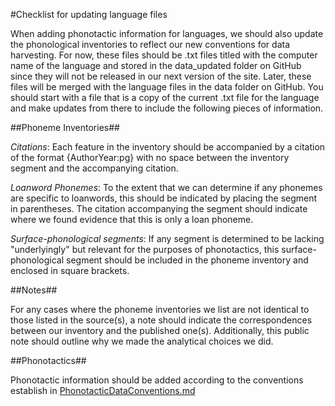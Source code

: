 #Checklist for updating language files

When adding phonotactic information for languages, we should also update the phonological inventories to reflect our new conventions for data harvesting. For now, these files should be .txt files titled with the computer name of the language and stored in the data_updated folder on GitHub since they will not be released in our next version of the site. Later, these files will be merged with the language files in the data folder on GitHub. You should start with a file that is a copy of the current .txt file for the language and make updates from there to include the following pieces of information. 


##Phoneme Inventories##

*Citations*: Each feature in the inventory should be accompanied by a citation of the format {AuthorYear:pg} with no space between the inventory segment and the accompanying citation. 

*Loanword Phonemes*: To the extent that we can determine if any phonemes are specific to loanwords, this should be indicated by placing the segment in parentheses. The citation accompanying the segment should indicate where we found evidence that this is only a loan phoneme.

*Surface-phonological segments*: If any segment is determined to be lacking "underlyingly" but relevant for the purposes of phonotactics, this surface-phonological segment should be included in the phoneme inventory and enclosed in square brackets. 


##Notes##

For any cases where the phoneme inventories we list are not identical to those listed in the source(s), a note should indicate the correspondences between our inventory and the published one(s). Additionally, this public note should outline why we made the analytical choices we did. 


##Phonotactics##

Phonotactic information should be added according to the conventions establish in [PhonotacticDataConventions.md](https://github.com/whdc/saphon/blob/master/PhonotacticDataConventions.md)
